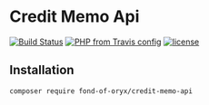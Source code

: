 # Credit Memo Api
[![Build Status](https://travis-ci.org/fond-of-oryx/credit-memo-api.svg?branch=main)](https://travis-ci.org/fond-of-oryx/credit-memo-api)
[![PHP from Travis config](https://img.shields.io/travis/php-v/fond-of-oryx/credit-memo-api.svg)](https://php.net/)
[![license](https://img.shields.io/github/license/fond-of-oryx/credit-memo-api.svg)](https://packagist.org/packages/fond-of-oryx/credit-memo-api)

## Installation

```
composer require fond-of-oryx/credit-memo-api
```
